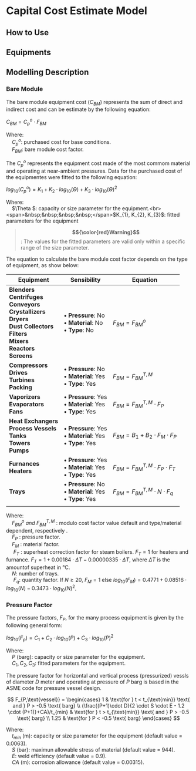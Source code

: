 # Capital Cost Estimate Model

## How to Use

## Equipments

## Modelling Description
### Bare Module
The bare module equipment cost ($C_{BM}$) represents the sum of direct and indirect cost and can be estimate by the following equation:

$C_{BM}=C_{p}^{o}\cdot F_{BM}$

Where: <br>
<span>&nbsp;&nbsp;&nbsp;&nbsp;</span>$C_{p}^{o}$: purchased cost for base conditions.<br>
<span>&nbsp;&nbsp;&nbsp;&nbsp;</span>$F_{BM}$: bare module cost factor.<br>

The $C_{p}^{o}$ represents the equipment cost made of the most commom material and operating at near-ambient pressures. Data for the purchased cost of the equipmentes were fitted to the following equation:

$log_{10}(C_{p}^{o})=K_{1} + K_{2}\cdot log_{10}(\Theta)+K_{3}\cdot log_{10}(\Theta)^{2}$

Where: <br>
<span>&nbsp;&nbsp;&nbsp;&nbsp;</span>$\Theta $: capacity or size parameter for the equipment.<br>
<span>&nbsp;&nbsp;&nbsp;&nbsp;</span>$K_{1}, K_{2}, K_{3}$: fitted parameters for the equipment<br>

> <span>**$${\color{red}Warning}$$**:</span> The values for the fitted parameters are valid only within a specific range of the size parameter.

The equation to calculate the bare module cost factor depends on the type of equipment, as show below:

| **Equipment**| **Sensibility**| **Equation** |
|--------------|----------------|--------------|
|**Blenders** <br> **Centrifuges** <br> **Conveyors** <br> **Crystallizers** <br> **Dryers** <br> **Dust Collectors** <br> **Filters** <br> **Mixers** <br> **Reactors** <br> **Screens** <br> | **• Pressure**: No  <br> **• Material**: No  <br> **• Type**: No | $F_{BM} = F_{BM}^o$
|**Compressors** <br> **Drives** <br> **Turbines** <br> **Packing** <br>|**• Pressure**: No  <br> **• Material**: Yes  <br> **• Type**: Yes| $F_{BM} = F_{BM}^{T,M}$|
|**Vaporizers** <br> **Evaporators** <br> **Fans** <br> |**• Pressure**: Yes  <br> **• Material**: Yes  <br> **• Type**: Yes| $F_{BM} = F_{BM}^{T,M}\cdot F_{P}$|
|**Heat Exchangers** <br> **Process Vessels** <br> **Tanks** <br> **Towers** <br> **Pumps** <br>|**• Pressure**: Yes  <br> **• Material**: Yes  <br> **• Type**: Yes| $F_{BM} = B_{1}+B_{2}\cdot F_{M}\cdot F_{P}$|
|**Furnances** <br> **Heaters** <br> |**• Pressure**: Yes  <br> **• Material**: Yes  <br> **• Type**: Yes| $F_{BM} = F_{BM}^{T,M}\cdot F_P\cdot F_T$|
|**Trays** <br> |**• Pressure**: No  <br> **• Material**: Yes  <br> **• Type**: Yes| $F_{BM} = F_{BM}^{T,M}\cdot N\cdot F_q$|
|||

Where: <br>
<span>&nbsp;&nbsp;&nbsp;&nbsp;</span>$F_{BM}^o\ and \ F_{BM}^{T,M}$ : modulo cost factor value default and type/material dependent, respectively .<br>
<span>&nbsp;&nbsp;&nbsp;&nbsp;</span>$F_{P}$ : pressure factor.<br>
<span>&nbsp;&nbsp;&nbsp;&nbsp;</span>$F_{M}$ : material factor.<br>
<span>&nbsp;&nbsp;&nbsp;&nbsp;</span> $F_{T}$ : superheat correction factor for steam boilers. $F_{T}=1$ for heaters and furnance. $F_{T}=1+0.00184\cdot ΔT -0.00000335\cdot ΔT$, where $ΔT$ is the amountof superheat in °C.<br>
<span>&nbsp;&nbsp;&nbsp;&nbsp;</span>$N$: number of trays.<br>
<span>&nbsp;&nbsp;&nbsp;&nbsp; $F_{q}$: quantity factor. If $N≥20$, $F_{M}=1$ else $log_{10}(F_{M})=0.4771+0.08516\cdot log_{10}(N)-0.3473\cdot log_{10}(N)^2$.<br>

### Pressure Factor
The pressure factors, $F_P$, for the many process equipment is given by the following general form:

$log_{10}(F_p)=C_{1} + C_{2}\cdot log_{10}(P)+C_{3}\cdot log_{10}(P)^{2}$

Where: <br>
<span>&nbsp;&nbsp;&nbsp;&nbsp;</span>$P$ (barg): capacity or size parameter for the equipment.<br>
<span>&nbsp;&nbsp;&nbsp;&nbsp;</span>$C_{1}, C_{2}, C_{3}$: fitted parameters for the equipment.<br>

The pressure factor for horizontal and vertical process (pressurized) vessls of diameter $D$ meter and operating at pressure of $P$ barg is based in the ASME code for pressure vessel design.

$$
F_{P,\text{vessel}} = 
\begin{cases} 
1 & \text{for } t < t_{\text{min}} \text{ and } P > -0.5 \text{ barg} \\
(\frac{(P+1)\cdot D}{2 \cdot S \cdot E - 1.2 \cdot (P+1)}+CA)/t_{min} & \text{for } t > t_{\text{min}} \text{ and } P > -0.5 \text{ barg} \\
1.25 & \text{for } P < -0.5 \text{ barg}
\end{cases}
$$

Where: <br>
<span>&nbsp;&nbsp;&nbsp;&nbsp;</span>$t_{min}$ (m): capacity or size parameter for the equipment (default value = 0.0063).<br>
<span>&nbsp;&nbsp;&nbsp;&nbsp;</span>$S$ (bar): maximun allowable stress of material (default value = 944).<br>
<span>&nbsp;&nbsp;&nbsp;&nbsp;</span>$E$: weld efficiency (default value = 0.9).<br>
<span>&nbsp;&nbsp;&nbsp;&nbsp;</span>$CA$ (m): corrosion allowance (default value = 0.00315).<br>

